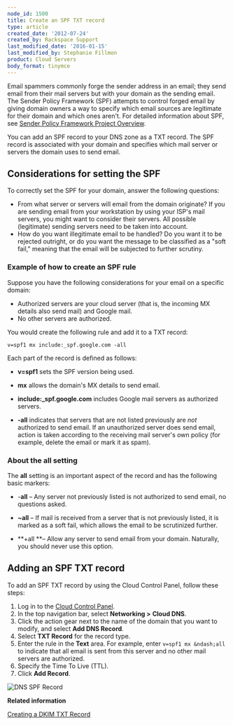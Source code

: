 ```yaml
---
node_id: 1500
title: Create an SPF TXT record
type: article
created_date: '2012-07-24'
created_by: Rackspace Support
last_modified_date: '2016-01-15'
last_modified_by: Stephanie Fillmon
product: Cloud Servers
body_format: tinymce
---
```


Email spammers commonly forge the sender address in an email; they send
email from their mail servers but with your domain as the sending email.
The Sender Policy Framework (SPF) attempts to control forged email by
giving domain owners a way to specify which email sources are legitimate
for their domain and which ones aren't. For detailed information about
SPF, see [Sender Policy Framework Project
Overview](http://www.openspf.org/).

You can add an SPF record to your DNS zone as a TXT record. The SPF
record is associated with your domain and specifies which mail server or
servers the domain uses to send email.

<a href="" id="Setting_SPF"></a>

<span class="mw-headline">Considerations for setting the SPF</span>
-------------------------------------------------------------------

To correctly set the SPF for your domain, answer the following
questions:

-   From what server or servers will email from the domain originate? If
    you are sending email from your workstation by using your ISP's mail
    servers, you might want to consider their servers. All
    possible (legitimate) sending servers need to be taken into account.
-   How do you want illegitimate email to be handled? Do you want it to
    be rejected outright, or do you want the message to be classified as
    a "soft fail," meaning that the email will be subjected to
    further scrutiny.

<a href="" id="Example"></a>

### <span class="mw-headline">Example of how to create an SPF rule</span>

Suppose you have the following considerations for your email on a
specific domain:

-   Authorized servers are your cloud server (that is, the incoming MX
    details also send mail) and Google mail.
-   No other servers are authorized.

You would create the following rule and add it to a TXT record:

    v=spf1 mx include:_spf.google.com -all

Each part of the record is defined as follows:

-   **v=spf1** sets the SPF version being used.

<!-- -->

-   **mx** allows the domain's MX details to send email.

<!-- -->

-   **include:\_spf.google.com** includes Google mail servers as
    authorized servers.

<!-- -->

-   **-all** indicates that servers that are not listed previously are
    *not* authorized to send email. If an unauthorized server does send
    email, action is taken according to the receiving mail server's own
    policy (for example, delete the email or mark it as spam).

### <span class="mw-headline">About the all setting</span>

The **all** setting is an important aspect of the record and has the
following basic markers:

-   -**all** &ndash; Any server not previously listed is not authorized to
    send email, no questions asked.

<!-- -->

-   **\~all** &ndash; If mail is received from a server that is not previously
    listed, it is marked as a soft fail, which allows the email to be
    scrutinized further.

<!-- -->

-   **+all **&ndash; Allow any server to send email from your domain.
    Naturally, you should never use this option.



<span class="mw-headline">Adding an SPF TXT record</span>
---------------------------------------------------------

To add an SPF TXT record by using the Cloud Control Panel, follow these
steps:

1.  Log in to the [Cloud Control Panel](https://mycloud.rackspace.com/).
2.  In the top navigation bar, select **Networking &gt;** **Cloud DNS**.
3.  Click the action gear next to the name of the domain that you want
    to modify, and select **Add DNS Record**.
4.  Select **TXT Record** for the record type.
5.  Enter the rule in the **Text** area. For example, enter
    `v=spf1 mx &ndash;all` to indicate that all email is sent from this server
    and no other mail servers are authorized.
6.  Specify the Time To Live (TTL).
7.  Click **Add Record**.

![DNS SPF
Record](http://c691244.r44.cf2.rackcdn.com/SPF%20Record%20DNS.png)



**Related information**

[Creating a DKIM TXT
Record](/how-to/create-a-dkim-txt-record)

